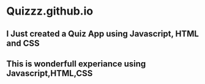 # Quizzz.github.io
## I Just created a Quiz App using Javascript, HTML and CSS
## This is wonderfull experiance using Javascript,HTML,CSS
